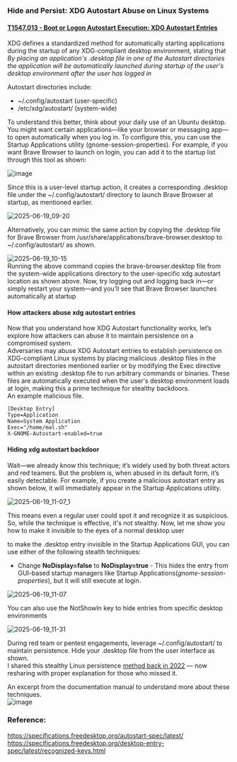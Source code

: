 ### Hide and Persist: XDG Autostart Abuse on Linux Systems
#### [T1547.013 -  Boot or Logon Autostart Execution: XDG Autostart Entries](https://attack.mitre.org/techniques/T1547/013/)  
XDG defines a standardized method for automatically starting applications during the startup of any XDG-compliant desktop environment, stating that _By placing an application's .desktop file in one of the Autostart directories the application will be automatically launched during startup of the user's desktop environment after the user has logged in_   

Autostart directories include:  
- ~/.config/autostart (user-specific)
- /etc/xdg/autostart/ (system-wide)

To understand this better, think about your daily use of an Ubuntu desktop. You might want certain applications—like your browser or messaging app—to open automatically when you log in. To configure this, you can use the Startup Applications utility (gnome-session-properties). For example, if you want Brave Browser to launch on login, you can add it to the startup list through this tool as shown: 

![image](https://github.com/user-attachments/assets/ccbd01dc-768f-4f90-856d-7ef220cab5d6)  

Since this is a user-level startup action, it creates a corresponding .desktop file under the ~/.config/autostart/ directory to launch Brave Browser at startup, as mentioned earlier.  

![2025-06-19_09-20](https://github.com/user-attachments/assets/53cf698d-53a8-4a19-a526-e54791fb21c5)

Alternatively, you can mimic the same action by copying the .desktop file for Brave Browser from /usr/share/applications/brave-browser.desktop to ~/.config/autostart/ as shown.  

![2025-06-19_10-15](https://github.com/user-attachments/assets/4a94ef81-a4bb-4829-ab7c-b83c34142d76)    
Running the above command copies the brave-browser.desktop file from the system-wide applications directory to the user-specific xdg autostart location as shown above.
Now, try logging out and logging back in—or simply restart your system—and you’ll see that Brave Browser launches automatically at startup  
#### How attackers abuse xdg autostart entries
Now that you understand how XDG Autostart functionality works, let’s explore how attackers can abuse it to maintain persistence on a compromised system.  
Adversaries may abuse XDG Autostart entries to establish persistence on XDG-compliant Linux systems by placing malicious .desktop files in the autostart directories mentioned earlier or by modifying the Exec directive within an existing .desktop file to run arbitrary commands or binaries. These files are automatically executed when the user's desktop environment loads at login, making this a prime technique for stealthy backdoors.  
An example malicious file.    
```
[Desktop Entry]
Type=Application
Name=System Application
Exec="/home/mal.sh"
X-GNOME-Autostart-enabled=true
```
#### Hiding xdg autostart backdoor
Wait—we already know this technique; it’s widely used by both threat actors and red teamers. But the problem is, when abused in its default form, it’s easily detectable. For example, if you create a malicious autostart entry as shown below, it will immediately appear in the Startup Applications utility.  

![2025-06-19_11-07_1](https://github.com/user-attachments/assets/d075efc5-7163-4329-a223-49bc52d0a50c)

This means even a regular user could spot it and recognize it as suspicious. So, while the technique is effective, it's not stealthy.  Now, let me show you how to make it invisible to the eyes of a normal desktop user   

to make the .desktop entry invisible in the Startup Applications GUI, you can use either of the following stealth techniques:

- Change **NoDisplay=false** to **NoDisplay=true** - This hides the entry from GUI-based startup managers like Startup Applications(_gnome-session-properties_), but it will still execute at login.  
  
![2025-06-19_11-07](https://github.com/user-attachments/assets/51512a1e-8c56-4e16-b79d-8ef194614b3c)  

You can also use the NotShowIn key to hide entries from specific desktop environments

![2025-06-19_11-31](https://github.com/user-attachments/assets/ad103cb5-229a-4ff9-b7b0-57b301a29378)


During red team or pentest engagements, leverage ~/.config/autostart/ to maintain persistence. Hide your .desktop file from the user interface as shown.  
I shared this stealthy Linux persistence [method back in 2022](https://x.com/ashokkrishna99/status/1529722464963506176) — now resharing with proper explanation for those who missed it.  

An excerpt from the documentation manual to understand more about these techniques.  
![image](https://github.com/user-attachments/assets/1c432949-4001-44a6-9a50-78d0be178fa8)



### Reference:
https://specifications.freedesktop.org/autostart-spec/latest/    
https://specifications.freedesktop.org/desktop-entry-spec/latest/recognized-keys.html  
